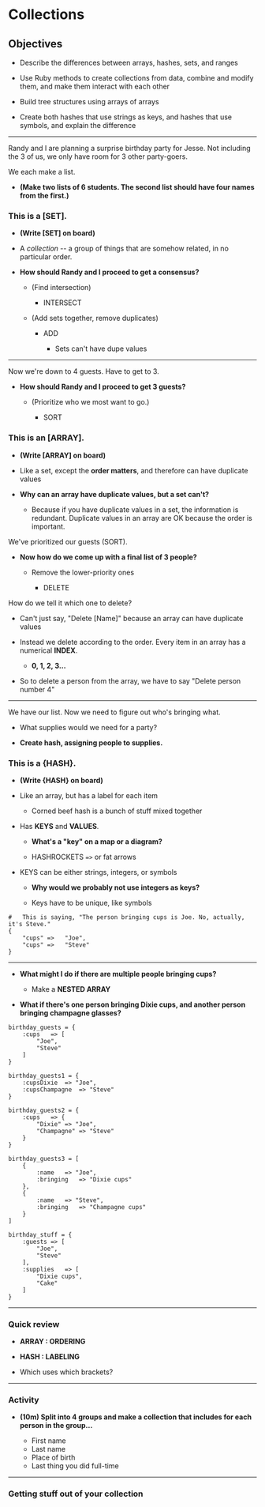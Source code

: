 #	Collections

##	Objectives

-	Describe the differences between arrays, hashes, sets, and ranges

-	Use Ruby methods to create collections from data, combine and modify them, and make them interact with each other

-	Build tree structures using arrays of arrays

-	Create both hashes that use strings as keys, and hashes that use symbols, and explain the difference

---

Randy and I are planning a surprise birthday party for Jesse. Not including the 3 of us, we only have room for 3 other party-goers.

We each make a list.

-	**(Make two lists of 6 students. The second list should have four names from the first.)**

###	This is a [SET].

-	**(Write [SET] on board)**

-	A *collection* -- a group of things that are somehow related, in no particular order.

-	**How should Randy and I proceed to get a consensus?**

	-	(Find intersection)

		-	INTERSECT

	-	(Add sets together, remove duplicates)

		-	ADD

			-	Sets can't have dupe values

---

Now we're down to 4 guests. Have to get to 3.

-	**How should Randy and I proceed to get 3 guests?**

	-	(Prioritize who we most want to go.)

		-	SORT

###	This is an [ARRAY].

-	**(Write [ARRAY] on board)**

-	Like a set, except the **order matters**, and therefore can have duplicate values

-	**Why can an array have duplicate values, but a set can't?**

	-	Because if you have duplicate values in a set, the information is redundant. Duplicate values in an array are OK because the order is important.

We've prioritized our guests (SORT).

-	**Now how do we come up with a final list of 3 people?**

	-	Remove the lower-priority ones

		-	DELETE

How do we tell it which one to delete?

-	Can't just say, "Delete [Name]" because an array can have duplicate values

-	Instead we delete according to the order. Every item in an array has a numerical **INDEX**.

	-	**0, 1, 2, 3...**

-	So to delete a person from the array, we have to say "Delete person number 4"

---

We have our list. Now we need to figure out who's bringing what.

-	What supplies would we need for a party?

-	**Create hash, assigning people to supplies.**

###	This is a {HASH}.

-	**(Write {HASH} on board)**

-	Like an array, but has a label for each item

	-	Corned beef hash is a bunch of stuff mixed together


-	Has **KEYS** and **VALUES**.

	-	**What's a "key" on a map or a diagram?**

	-	HASHROCKETS `=>` or fat arrows

-	KEYS can be either strings, integers, or symbols

	-	**Why would we probably not use integers as keys?**

	-	Keys have to be unique, like symbols

```
#	This is saying, "The person bringing cups is Joe. No, actually, it's Steve."
{
	"cups" =>	"Joe",
	"cups" =>	"Steve"
}
```

---

-	**What might I do if there are multiple people bringing cups?**

	-	Make a **NESTED ARRAY**

-	**What if there's one person bringing Dixie cups, and another person bringing champagne glasses?**

```
birthday_guests	= {
	:cups	=> [
		"Joe",
		"Steve"
	]
}

birthday_guests1 = {
	:cupsDixie	=> "Joe",
	:cupsChampagne	=> "Steve"
}

birthday_guests2 = {
	:cups	=> {
		"Dixie"	=> "Joe",
		"Champagne"	=> "Steve"
	}
}

birthday_guests3 = [
	{
		:name	=> "Joe",
		:bringing	=> "Dixie cups"
	},
	{
		:name	=> "Steve",
		:bringing	=> "Champagne cups"
	}
]

birthday_stuff = {
	:guests	=> [
		"Joe",
		"Steve"
	],
	:supplies	=> [
		"Dixie cups",
		"Cake"
	]
}
```
---

###	Quick review

-	**ARRAY : ORDERING**

-	**HASH : LABELING**

-	Which uses which brackets?

---

###	Activity

-	**(10m) Split into 4 groups and make a collection that includes for each person in the group...**

	-	First name
	-	Last name
	-	Place of birth
	-	Last thing you did full-time

---

###	Getting stuff out of your collection
